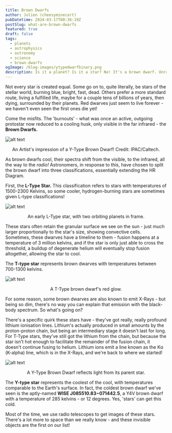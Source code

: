 ```yaml
---
title: Brown Dwarfs
author: Julien (cheesyminecart)
pubDatetime: 2024-03-17T00:36:19Z
postSlug: what-are-brown-dwarfs
featured: true
draft: false
tags:
  - planets
  - astrophysics
  - astronomy
  - science
  - brown-dwarfs
ogImage: /blog-images/ytypedwarfbinary.png
description: Is it a planet? Is it a star? No! It's a brown dwarf. Unravel their secrets by peeling back the layers of their dense clouds, brace yourselves against the searing heat of an L-Type dwarf, and journey through the wild world of brown dwarfs - one that'll leave you starry-eyed.
---
```


Not every star is created equal. Some go on to, quite literally, be stars of the stellar world, burning blue, bright, fast, dead. Others prefer a more standard route, living a fulfilled life, maybe for a couple tens of billions of years, then dying, surrounded by their planets. Red dwarves just seem to live forever - we haven't even seen the first ones die yet!

Come the misfits. The 'burnouts' - what was once an active, outgoing protostar now reduced to a cooling husk, only visible in the far infrared - the **Brown Dwarfs.**

![alt text](/blog-images/ytypedwarf.png)

<figcaption style="text-align:center">An Artist's impression of a Y-Type Brown Dwarf! Credit: IPAC/Caltech.</figcaption>

As brown dwarfs cool, their spectra shift from the visible, to the infrared, all the way to the _radio!_ Astronomers, in response to this, have chosen to split the brown dwarf into three classifications, essentially extending the HR Diagram.

First, the **L-Type Star.** This classification refers to stars with temperatures of 1500-2300 Kelvins, so some cooler, hydrogen-burning stars are sometimes given L-type classifications!

![alt text](/blog-images/ltypedwarf.png)

<figcaption style="text-align:center">An early L-Type star, with two orbiting planets in frame.</figcaption>

These stars often retain the granular surface we see on the sun - just much larger proportionally to the star's size, showing convective cells. Sometimes, these dwarves have a timeline to them - fusion happens at a temperature of 3 million kelvins, and if the star is only just able to cross the threshold, a buildup of degenerate helium will eventually stop fusion altogether, allowing the star to cool.

The **T-type star** represents brown dwarves with temperatures between 700-1300 kelvins.

![alt text](/blog-images/ttypedwarf.png)

<figcaption style="text-align:center">A T-Type brown dwarf's red glow.</figcaption>

For some reason, some brown dwarves are also known to emit X-Rays - but being so dim, there's no way you can explain that emission with the black-body spectrum. So what's going on?

There's a specific quirk these stars have - they've got really, really profound lithium ionisation lines. Lithium's actually produced in small amounts by the proton-proton chain, but being an intermediary stage it doesn't last for long. For T-Type stars, they've still got the lithium from the chain, but because the star isn't hot enough to facilitate the remainder of the fusion chain, it doesn't continue fusing to helium. Lithium ions emit a line known as the Kα (K-alpha) line, which is in the X-Rays, and we're back to where we started!

![alt text](/blog-images/ytypedwarfbinary.png)

<figcaption style="text-align:center">A Y-Type Brown Dwarf reflects light from its parent star.</figcaption>

The **Y-type star** represents the coolest of the cool, with temperatures comparable to the Earth's surface. In fact, the coldest brown dwarf we've seen is the aptly-named **WISE J085510.83−071442.5**, a Y4V brown dwarf with a temperature of 285 kelvins - or 12 degrees. Yes, 'stars' can get this cold.

Most of the time, we use radio telescopes to get images of these stars. There's a lot more to space than we really know - and these invisible objects are the first on our list!
